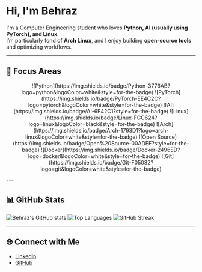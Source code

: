 # Hi, I'm Behraz


I'm a Computer Engineering student who loves **Python, AI (usually using PyTorch), and Linux**.  
I’m particularly fond of **Arch Linux**, and I enjoy building **open-source tools** and optimizing workflows.

---

## 🌟 Focus Areas
<p align="center">
  ![Python](https://img.shields.io/badge/Python-3776AB?logo=python&logoColor=white&style=for-the-badge)
  ![PyTorch](https://img.shields.io/badge/PyTorch-EE4C2C?logo=pytorch&logoColor=white&style=for-the-badge)
  ![AI](https://img.shields.io/badge/AI-6F42C1?style=for-the-badge)
  ![Linux](https://img.shields.io/badge/Linux-FCC624?logo=linux&logoColor=black&style=for-the-badge)
  ![Arch](https://img.shields.io/badge/Arch-1793D1?logo=arch-linux&logoColor=white&style=for-the-badge)
  ![Open Source](https://img.shields.io/badge/Open%20Source-00ADEF?style=for-the-badge)
  ![Docker](https://img.shields.io/badge/Docker-2496ED?logo=docker&logoColor=white&style=for-the-badge)
  ![Git](https://img.shields.io/badge/Git-F05032?logo=git&logoColor=white&style=for-the-badge)
</p>
---

## 📊 GitHub Stats
![Behraz's GitHub stats](https://github-readme-stats.vercel.app/api?username=BehrazFS&show_icons=true&theme=tokyonight)
![Top Languages](https://github-readme-stats.vercel.app/api/top-langs/?username=BehrazFS&layout=compact&theme=tokyonight)
![GitHub Streak](https://streak-stats.demolab.com?user=BehrazFS&theme=tokyonight&hide_border=true)


---

## 🌐 Connect with Me
- [LinkedIn](https://www.linkedin.com/in/behraz-fereshteh-saniee)  
- [GitHub](https://github.com/BehrazFS)

<!--
**BehrazFS/BehrazFS** is a ✨ _special_ ✨ repository because its `README.md` (this file) appears on your GitHub profile.

Here are some ideas to get you started:

- 🔭 I’m currently working on ...
- 🌱 I’m currently learning ...
- 👯 I’m looking to collaborate on ...
- 🤔 I’m looking for help with ...
- 💬 Ask me about ...
- 📫 How to reach me: ...
- 😄 Pronouns: ...
- ⚡ Fun fact: ...
-->
